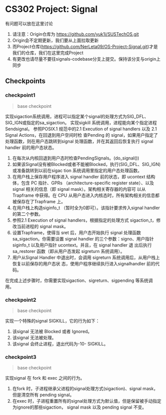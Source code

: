 # CS302 Project: Signal

有问题可以放在这里讨论

1. 请注意：Origin仓库为 https://github.com/yuk1i/SUSTechOS.git 
2. Origin会不定期更新，我们要从上面拉取更新
3. 而Project仓库(https://github.com/NerLeta09/OS-Project-Signal.git)才是我们的仓库，我们在这里完成Project
4. 有更改也请尽量不要往signals-codebase分支上提交。保持该分支与origin上同步

## Checkpoints 

### checkpoint1
> base checkpoint

实现sigaction系统调用，进程可以指定某个signal的处理方式为SIG_DFL、SIG_IGN或指定的sa_sigaction。
实现sigkill 系统调用，进程能向某个指定进程Sendsignal。
参照POSIX.1 规范中的2.1 Execution of signal handlers 以及 2.1 Signal Actions，在回退到用户空间时检
查Pending 的 signal，如果用户指定了处理函数，则在用户态跳转到signal 处理函数，并在其返回后恢复执行
signal handler 前的用户态状态。
1. 在每次从内核回退到用户态时检查PendingSignals。(do_signal())
2. 如果该Signal没有被Blocked或者不能被Blocked，执行(SIG_DFL、SIG_IGN) 或准备跳转到以前在sigac
tion 系统调用里指定的用户态处理函数。
3. 在用户栈上保存用户程序进入 signal handler 前的状态，即 ucontext 结构体，包含 PC 指针、GPRs
（architecture-specific register state）、以及 signal 相关的信息（即 signal mask）。架构相关寄存器的内容可
以从Trapframe 中获得。在 CPU 从用户态进入内核态时，所有架构相关的信息都被保存在了Trapframe
上。
4. 在用户栈上构造siginfo_t （暂时全为0即可）。该指针要求传入signal handler 的第二个参数。
5. 参照2.1 Execution of signal handlers，根据指定的处理方式 sigaction_t，修改当前进程的 signal mask。
6. 设置Trapframe，使得当 sret 后，用户态开始执行 signal 处理函数 sa_sigaction。你需要设置 signal
 handler 的三个参数：signo、用户指针 siginfo_t 以及用户指针 ucontext。并且，在 signal handler 退
出后执行sa_restorer 函数（即从用户态发起 sigreturn 系统调用）。
7. 用户从Signal Handler 中退出时，会调用 sigreturn 系统调用后，从用户栈上恢复以前保存的用户态状
态，使用户程序继续执行进入signalhandler 前的代码。

在完成上述步骤时，你需要实现sigaction、sigreturn、sigpending 等系统调用。
### checkpoint2
> base checkpoint

实现一个特殊的signal SIGKILL，它的行为如下：
1. 该signal 无法被 Blocked 或者 Ignored。
2. 该signal 无法被处理。
3. 该signal 会终止进程，退出代码为-10- SIGKILL。
### checkpoint3
> base checkpoint

实现signal 在 fork 和 exec 之间的行为。
1. 在fork 时，子进程继承父进程的signal处理方式(sigaction)、signal mask，但是清空所有 pending signal。
2. 在exec 时，子进程重置所有的signal处理方式为默认值，但是保留被手动指定为ignore的那些sigaction，
signal mask 以及 pending signal 不变。



